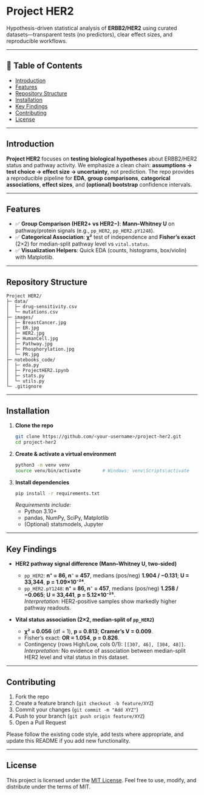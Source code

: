 # Project HER2

Hypothesis-driven statistical analysis of **ERBB2/HER2** using curated datasets—transparent tests (no predictors), clear effect sizes, and reproducible workflows.

---

## 📖 Table of Contents

- [Introduction](#introduction)  
- [Features](#features)  
- [Repository Structure](#repository-structure)  
- [Installation](#installation)  
- [Key Findings](#key-findings)  
- [Contributing](#contributing)  
- [License](#license)  

---

## Introduction

**Project HER2** focuses on **testing biological hypotheses** about ERBB2/HER2 status and pathway activity. We emphasize a clean chain: **assumptions → test choice → effect size → uncertainty**, not prediction. The repo provides a reproducible pipeline for **EDA**, **group comparisons**, **categorical associations**, **effect sizes**, and **(optional) bootstrap** confidence intervals.

---

## Features

- ✅ **Group Comparison (HER2+ vs HER2−)**: **Mann–Whitney U** on pathway/protein signals (e.g., `pp_HER2`, `pp_HER2.pY1248`).  
- ✅ **Categorical Association**: **χ²** test of independence and **Fisher’s exact** (2×2) for median-split pathway level vs `vital.status`. 
- ✅ **Visualization Helpers**: Quick EDA (counts, histograms, box/violin) with Matplotlib. 

---

## Repository Structure

```text
Project HER2/
├─ data/
│  ├─ drug-sensitivity.csv
│  └─ mutations.csv
├─ images/
│  ├─ BreastCancer.jpg
│  ├─ ER.jpg
│  ├─ HER2.jpg
│  ├─ HumanCell.jpg
│  ├─ Pathway.jpg
│  ├─ Phosphorylation.jpg
│  └─ PR.jpg
├─ notebooks_code/
│  ├─ eda.py
│  ├─ ProjectHER2.ipynb
│  ├─ stats.py
│  └─ utils.py
└─ .gitignore
```

---

## Installation

1. **Clone the repo**  
   ```bash
   git clone https://github.com/<your-username>/project-her2.git
   cd project-her2
   ```
2. **Create & activate a virtual environment**  
   ```bash
   python3 -m venv venv
   source venv/bin/activate        # Windows: venv\Scripts\activate
   ```
3. **Install dependencies**  
   ```bash
   pip install -r requirements.txt
   ```
   *Requirements include:*  
   - Python 3.10+  
   - pandas, NumPy, SciPy, Matplotlib  
   - (Optional) statsmodels, Jupyter

---

## Key Findings

- **HER2 pathway signal difference (Mann–Whitney U, two-sided)**  
  - `pp_HER2`: **n⁺ = 86, n⁻ = 457**, medians (pos/neg) **1.904 / −0.131**; **U = 33,344**, **p = 1.09×10⁻²⁴**.  
  - `pp_HER2.pY1248`: **n⁺ = 86, n⁻ = 457**, medians (pos/neg) **1.258 / −0.065**; **U = 33,441**, **p = 5.12×10⁻²⁵**.  
  *Interpretation:* HER2-positive samples show markedly higher pathway readouts.

- **Vital status association (2×2, median-split of `pp_HER2`)**  
  - **χ² = 0.056** (df = 1), **p = 0.813**; **Cramér’s V = 0.009**.  
  - Fisher’s exact: **OR = 1.054**, **p = 0.826**.  
  - Contingency (rows High/Low, cols 0/1): `[[307, 46], [304, 48]]`.  
  *Interpretation:* No evidence of association between median-split HER2 level and vital status in this dataset.

---

## Contributing

1. Fork the repo  
2. Create a feature branch (`git checkout -b feature/XYZ`)  
3. Commit your changes (`git commit -m "Add XYZ"`)  
4. Push to your branch (`git push origin feature/XYZ`)  
5. Open a Pull Request

Please follow the existing code style, add tests where appropriate, and update this README if you add new functionality.

---

## License

This project is licensed under the [MIT License](LICENSE). Feel free to use, modify, and distribute under the terms of MIT.
